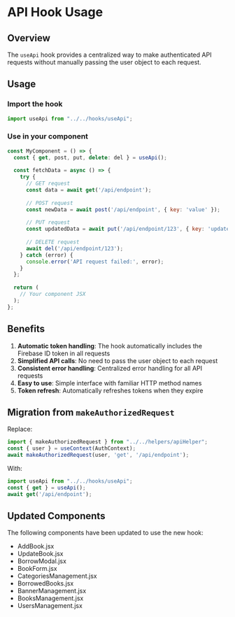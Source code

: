# API Hook Usage

## Overview
The `useApi` hook provides a centralized way to make authenticated API requests without manually passing the user object to each request.

## Usage

### Import the hook
```javascript
import useApi from "../../hooks/useApi";
```

### Use in your component
```javascript
const MyComponent = () => {
  const { get, post, put, delete: del } = useApi();
  
  const fetchData = async () => {
    try {
      // GET request
      const data = await get('/api/endpoint');
      
      // POST request
      const newData = await post('/api/endpoint', { key: 'value' });
      
      // PUT request
      const updatedData = await put('/api/endpoint/123', { key: 'updatedValue' });
      
      // DELETE request
      await del('/api/endpoint/123');
    } catch (error) {
      console.error('API request failed:', error);
    }
  };
  
  return (
    // Your component JSX
  );
};
```

## Benefits
1. **Automatic token handling**: The hook automatically includes the Firebase ID token in all requests
2. **Simplified API calls**: No need to pass the user object to each request
3. **Consistent error handling**: Centralized error handling for all API requests
4. **Easy to use**: Simple interface with familiar HTTP method names
5. **Token refresh**: Automatically refreshes tokens when they expire

## Migration from `makeAuthorizedRequest`
Replace:
```javascript
import { makeAuthorizedRequest } from "../../helpers/apiHelper";
const { user } = useContext(AuthContext);
await makeAuthorizedRequest(user, 'get', '/api/endpoint');
```

With:
```javascript
import useApi from "../../hooks/useApi";
const { get } = useApi();
await get('/api/endpoint');
```

## Updated Components
The following components have been updated to use the new hook:
- AddBook.jsx
- UpdateBook.jsx
- BorrowModal.jsx
- BookForm.jsx
- CategoriesManagement.jsx
- BorrowedBooks.jsx
- BannerManagement.jsx
- BooksManagement.jsx
- UsersManagement.jsx